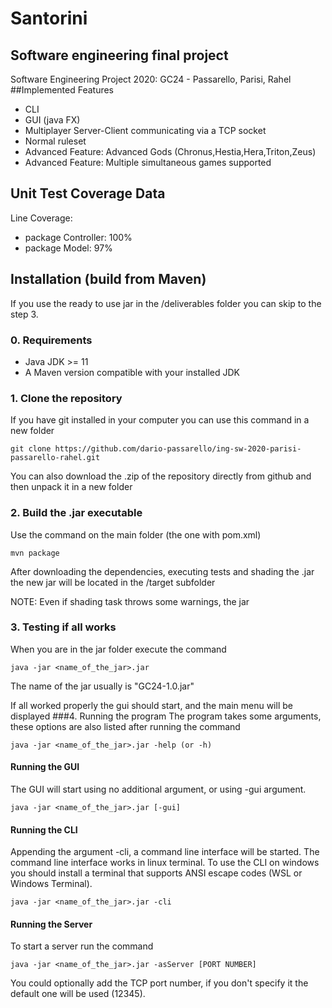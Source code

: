 # Santorini
## Software engineering final project
Software Engineering Project 2020: GC24 - Passarello, Parisi, Rahel
##Implemented Features
- CLI
- GUI (java FX)
- Multiplayer Server-Client communicating via a TCP socket
- Normal ruleset
- Advanced Feature: Advanced Gods (Chronus,Hestia,Hera,Triton,Zeus)
- Advanced Feature: Multiple simultaneous games supported
## Unit Test Coverage Data
Line Coverage:
- package Controller: 100%
- package Model: 97%
## Installation (build from Maven)
If you use the ready to use jar in the /deliverables folder you can skip to the step 3.   
### 0. Requirements
- Java JDK >= 11
- A Maven version compatible with your installed JDK
### 1. Clone the repository
If you have git installed in your computer you can use this command in a new folder 
```
git clone https://github.com/dario-passarello/ing-sw-2020-parisi-passarello-rahel.git
```
You can also download the .zip of the repository directly from github and then unpack it 
in a new folder
### 2. Build the .jar executable
Use the command on the main folder (the one with pom.xml) 
```
mvn package
```
After downloading the dependencies, executing tests and shading the .jar the new jar will be 
located in the /target subfolder

NOTE: Even if shading task throws some warnings, the jar  
### 3. Testing if all works
When you are in the jar folder execute the command
```
java -jar <name_of_the_jar>.jar
```
The name of the jar usually is "GC24-1.0.jar"

If all worked properly the gui should start, and the main menu will be displayed
###4. Running the program
The program takes some arguments, these options are also listed after running the command
```
java -jar <name_of_the_jar>.jar -help (or -h)
```
#### Running the GUI
The GUI will start using no additional argument, or using -gui argument.
```
java -jar <name_of_the_jar>.jar [-gui]
```
#### Running the CLI
Appending the argument -cli, a command line interface will be started. 
The command line interface works in linux terminal. To use the CLI on windows you should install 
a terminal that supports ANSI escape codes (WSL or Windows Terminal).
```
java -jar <name_of_the_jar>.jar -cli
```
#### Running the Server
To start a server run the command
```
java -jar <name_of_the_jar>.jar -asServer [PORT NUMBER]
```
You could optionally add the TCP port number, if you don't specify it the default one
will be used (12345).
